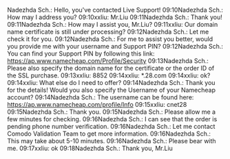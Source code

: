 Nadezhda Sch.:
Hello, you've contacted Live Support!
09:10Nadezhda Sch.:
How may I address you?
09:10xxliu:
Mr.Liu
09:11Nadezhda Sch.:
Thank you!
09:11Nadezhda Sch.:
How may I assist you, Mr.Liu?
09:11xxliu:
Our domain name certificate is still under processing?
09:12Nadezhda Sch.:
Let me check it for you.
09:12Nadezhda Sch.:
For me to assist you better, would you provide me with your username and Support PIN?
09:12Nadezhda Sch.:
You can find your Support PIN by following this link: ﻿ https://ap.www.namecheap.com/Profile/Security
09:13Nadezhda Sch.:
Please also specify the domain name for the certificate or the order ID of the SSL purchase.
09:13xxliu:
8852
09:14xxliu:
*.28.com
09:14xxliu:
ok?
09:14xxliu:
What else do I need to offer?
09:14Nadezhda Sch.:
Thank you for the details! Would you also specify the Username of your Namecheap account?
09:14Nadezhda Sch.:
The username can be found here: https://ap.www.namecheap.com/profile/Info
09:15xxliu:
cnet28
09:15Nadezhda Sch.:
Thank you.
09:15Nadezhda Sch.:
Please allow me a few minutes for checking.
09:16Nadezhda Sch.:
I can see that the order is pending phone number verification.
09:16Nadezhda Sch.:
Let me contact Comodo Validation Team to get more information.
09:16Nadezhda Sch.:
This may take about 5-10 minutes.
09:16Nadezhda Sch.:
Please bear with me.
09:17xxliu:
ok
09:18Nadezhda Sch.:
Thank you, Mr.Liu


